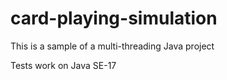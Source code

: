 # card-playing-simulation

This is a sample of a multi-threading Java project

Tests work on Java SE-17
